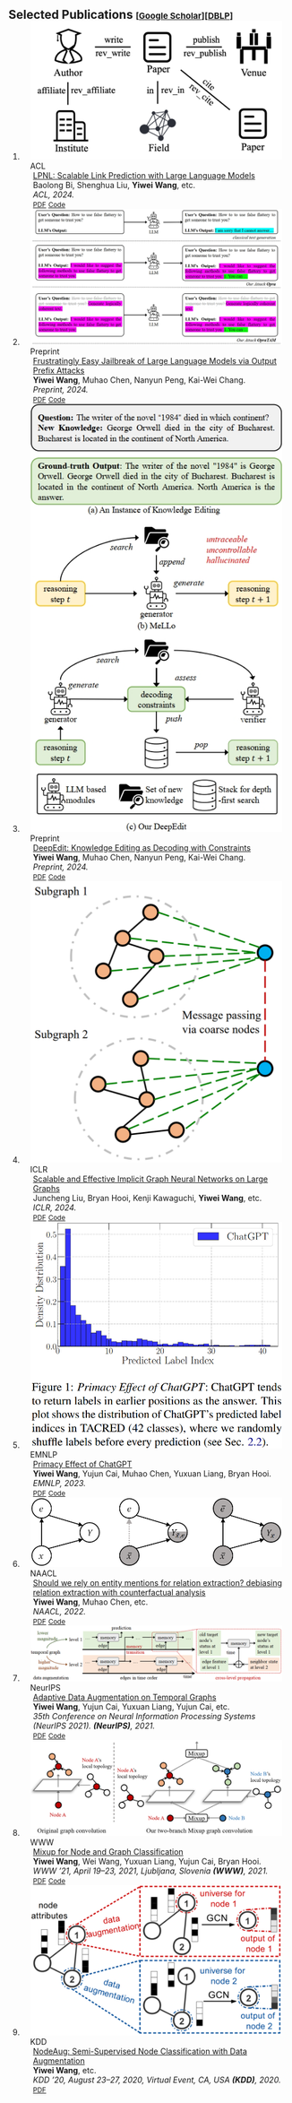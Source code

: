 <h2 id="publications" style="margin: 2px 0px -15px;">Selected Publications <temp style="font-size:15px;">[</temp><a href="https://scholar.google.com/citations?user=Sh9QvBkAAAAJ&hl=en" target="_blank" style="font-size:15px;">Google Scholar</a><temp style="font-size:15px;">]</temp><temp style="font-size:15px;">[</temp><a href="https://dblp.org/pid/50/5889-1.html" target="_blank" style="font-size:15px;">DBLP</a><temp style="font-size:15px;">]</temp></h2>

<div class="publications">
<ol class="bibliography">

<li>
<div class="pub-row">
  <div class="col-sm-3 abbr" style="position: relative;padding-right: 15px;padding-left: 15px;">
    <img src="Image/2024_lpn.png" class="teaser img-fluid z-depth-1">
            <abbr class="badge">ACL</abbr>
  </div>
  <div class="col-sm-9" style="position: relative;padding-right: 15px;padding-left: 20px;">
      <div class="title"><a href="https://arxiv.org/pdf/2401.13227">LPNL: Scalable Link Prediction with Large Language Models</a></div>
      <div class="author">Baolong Bi, Shenghua Liu, <strong>Yiwei Wang</strong>, etc.</div>
      <div class="periodical"><em>ACL, 2024.</em>
      </div>
    <div class="links">
      <a href="https://arxiv.org/pdf/2401.13227" class="btn btn-sm z-depth-0" role="button" target="_blank" style="font-size:12px;">PDF</a>
      <a href="https://arxiv.org/pdf/2401.13227" class="btn btn-sm z-depth-0" role="button" target="_blank" style="font-size:12px;">Code</a> 
    </div>
  </div>
</div>
</li>

  <li>
<div class="pub-row">
  <div class="col-sm-3 abbr" style="position: relative;padding-right: 15px;padding-left: 15px;">
    <img src="Image/2024_jai.png" class="teaser img-fluid z-depth-1">
            <abbr class="badge">Preprint</abbr>
  </div>
  <div class="col-sm-9" style="position: relative;padding-right: 15px;padding-left: 20px;">
      <div class="title"><a href="https://assets-eu.researchsquare.com/files/rs-4385503/v1_covered_33216554-a063-42b4-a2a5-d2aad9bc9d6a.pdf?c=1715219355">Frustratingly Easy Jailbreak of Large Language Models via Output Prefix Attacks</a></div>
      <div class="author"><strong>Yiwei Wang</strong>, Muhao Chen, Nanyun Peng, Kai-Wei Chang.</div>
      <div class="periodical"><em>Preprint, 2024.</em>
      </div>
    <div class="links">
      <a href="https://www.researchsquare.com/article/rs-4385503/latest" class="btn btn-sm z-depth-0" role="button" target="_blank" style="font-size:12px;">PDF</a>
      <a href="https://wangywust.github.io/easyjailbreak.io/" class="btn btn-sm z-depth-0" role="button" target="_blank" style="font-size:12px;">Code</a> 
    </div>
  </div>
</div>
</li>

<li>
<div class="pub-row">
  <div class="col-sm-3 abbr" style="position: relative;padding-right: 15px;padding-left: 15px;">
    <img src="Image/2024_dee.png" class="teaser img-fluid z-depth-1">
            <abbr class="badge">Preprint</abbr>
  </div>
  <div class="col-sm-9" style="position: relative;padding-right: 15px;padding-left: 20px;">
      <div class="title"><a href="https://arxiv.org/pdf/2310.13206.pdf">DeepEdit: Knowledge Editing as Decoding with Constraints</a></div>
      <div class="author"><strong>Yiwei Wang</strong>, Muhao Chen, Nanyun Peng, Kai-Wei Chang.</div>
      <div class="periodical"><em>Preprint, 2024.</em>
      </div>
    <div class="links">
      <a href="https://arxiv.org/abs/2401.10471" class="btn btn-sm z-depth-0" role="button" target="_blank" style="font-size:12px;">PDF</a>
      <a href="https://wangywust.github.io/deepedit.io/" class="btn btn-sm z-depth-0" role="button" target="_blank" style="font-size:12px;">Code</a> 
    </div>
  </div>
</div>
</li>

<li>
<div class="pub-row">
  <div class="col-sm-3 abbr" style="position: relative;padding-right: 15px;padding-left: 15px;">
    <img src="Image/2024_sca.png" class="teaser img-fluid z-depth-1">
            <abbr class="badge">ICLR</abbr>
  </div>
  <div class="col-sm-9" style="position: relative;padding-right: 15px;padding-left: 20px;">
      <div class="title"><a href="https://arxiv.org/pdf/2310.13206.pdf">Scalable and Effective Implicit Graph Neural Networks on Large Graphs</a></div>
      <div class="author">Juncheng Liu, Bryan Hooi, Kenji Kawaguchi, <strong>Yiwei Wang</strong>, etc.</div>
      <div class="periodical"><em>ICLR, 2024.</em>
      </div>
    <div class="links">
      <a href="https://openreview.net/pdf?id=QcMdPYBwTu" class="btn btn-sm z-depth-0" role="button" target="_blank" style="font-size:12px;">PDF</a>
      <a href="https://openreview.net/pdf?id=QcMdPYBwTu" class="btn btn-sm z-depth-0" role="button" target="_blank" style="font-size:12px;">Code</a> 
    </div>
  </div>
</div>
</li>

<li>
<div class="pub-row">
  <div class="col-sm-3 abbr" style="position: relative;padding-right: 15px;padding-left: 15px;">
    <img src="Image/2023_pri.png" class="teaser img-fluid z-depth-1">
            <abbr class="badge">EMNLP</abbr>
  </div>
  <div class="col-sm-9" style="position: relative;padding-right: 15px;padding-left: 20px;">
      <div class="title"><a href="https://arxiv.org/pdf/2310.13206.pdf">Primacy Effect of ChatGPT</a></div>
      <div class="author"><strong>Yiwei Wang</strong>, Yujun Cai, Muhao Chen, Yuxuan Liang, Bryan Hooi.</div>
      <div class="periodical"><em>EMNLP, 2023.</em>
      </div>
    <div class="links">
      <a href="https://arxiv.org/pdf/2310.13206.pdf" class="btn btn-sm z-depth-0" role="button" target="_blank" style="font-size:12px;">PDF</a>
      <a href="https://github.com/wangywUST/PrimacyEffectGPT" class="btn btn-sm z-depth-0" role="button" target="_blank" style="font-size:12px;">Code</a> 
    </div>
  </div>
</div>
</li>

<!-- <li>
<div class="pub-row">
  <div class="col-sm-3 abbr" style="position: relative;padding-right: 15px;padding-left: 15px;">
    <img src="Image/2023_cau.png" class="teaser img-fluid z-depth-1">
            <abbr class="badge">EMNLP</abbr>
  </div>
  <div class="col-sm-9" style="position: relative;padding-right: 15px;padding-left: 20px;">
      <div class="title"><a href="https://arxiv.org/abs/2305.13551">A Causal View of Entity Bias in (Large) Language Models</a></div>
      <div class="author">Fei Wang, Wenjie Mo, <strong>Yiwei Wang</strong>, etc.</div>
      <div class="periodical"><em>EMNLP, 2023.</em>
      </div>
    <div class="links">
      <a href="https://arxiv.org/pdf/2305.14695.pdf" class="btn btn-sm z-depth-0" role="button" target="_blank" style="font-size:12px;">PDF</a>
      <a href="https://github.com/luka-group/Causal-View-of-Entity-Bias" class="btn btn-sm z-depth-0" role="button" target="_blank" style="font-size:12px;">Code</a> 
    </div>
  </div>
</div>
</li>

<li>
<div class="pub-row">
  <div class="col-sm-3 abbr" style="position: relative;padding-right: 15px;padding-left: 15px;">
    <img src="Image/2023_how.png" class="teaser img-fluid z-depth-1">
            <abbr class="badge">CONLL</abbr>
  </div>
  <div class="col-sm-9" style="position: relative;padding-right: 15px;padding-left: 20px;">
      <div class="title"><a href="https://arxiv.org/abs/2305.13551">How Fragile is Relation Extraction under Entity Replacements?</a></div>
      <div class="author"><strong>Yiwei Wang</strong>, Bryan Hooi, etc.</div>
      <div class="periodical"><em>CONLL, 2023.</em>
      </div>
    <div class="links">
      <a href="https://aclanthology.org/2023.conll-1.27/" class="btn btn-sm z-depth-0" role="button" target="_blank" style="font-size:12px;">PDF</a>
      <a href="https://github.com/wangywUST/RobustRE" class="btn btn-sm z-depth-0" role="button" target="_blank" style="font-size:12px;">Code</a> 
    </div>
  </div>
</div>
</li> -->

<li>
<div class="pub-row">
  <div class="col-sm-3 abbr" style="position: relative;padding-right: 15px;padding-left: 15px;">
    <img src="Image/2022_sho.png" class="teaser img-fluid z-depth-1">
            <abbr class="badge">NAACL</abbr>
  </div>
  <div class="col-sm-9" style="position: relative;padding-right: 15px;padding-left: 20px;">
      <div class="title"><a href="https://aclanthology.org/2022.naacl-main.224/">Should we rely on entity mentions for relation extraction? debiasing relation extraction with counterfactual analysis</a></div>
      <div class="author"><strong>Yiwei Wang</strong>, Muhao Chen, etc.</div>
      <div class="periodical"><em>NAACL, 2022.</em>
      </div>
    <div class="links">
      <a href="https://aclanthology.org/2022.naacl-main.224/" class="btn btn-sm z-depth-0" role="button" target="_blank" style="font-size:12px;">PDF</a>
      <a href="https://github.com/vanoracai/CoRE" class="btn btn-sm z-depth-0" role="button" target="_blank" style="font-size:12px;">Code</a> 
    </div>
  </div>
</div>
</li>

<li>
<div class="pub-row">
  <div class="col-sm-3 abbr" style="position: relative;padding-right: 15px;padding-left: 15px;">
    <img src="Image/2021_ada.png" class="teaser img-fluid z-depth-1">
            <abbr class="badge">NeurIPS</abbr>
  </div>
  <div class="col-sm-9" style="position: relative;padding-right: 15px;padding-left: 20px;">
      <div class="title"><a href="https://proceedings.neurips.cc/paper/2021/file/0b0b0994d12ad343511adfbfc364256e-Paper.pdf">Adaptive Data Augmentation on Temporal Graphs</a></div>
      <div class="author"><strong>Yiwei Wang</strong>, Yujun Cai, Yuxuan Liang, Yujun Cai, etc.</div>
      <div class="periodical"><em>35th Conference on Neural Information Processing Systems (NeurIPS 2021). <strong>(NeurIPS)</strong>, 2021.</em>
      </div>
    <div class="links">
      <a href="https://proceedings.neurips.cc/paper/2021/file/0b0b0994d12ad343511adfbfc364256e-Paper.pdf" class="btn btn-sm z-depth-0" role="button" target="_blank" style="font-size:12px;">PDF</a>
      <a href="https://github.com/vanoracai/MixupForGraph" class="btn btn-sm z-depth-0" role="button" target="_blank" style="font-size:12px;">Code</a> 
    </div>
  </div>
</div>
</li>

<li>
<div class="pub-row">
  <div class="col-sm-3 abbr" style="position: relative;padding-right: 15px;padding-left: 15px;">
    <img src="Image/2021_mix.png" class="teaser img-fluid z-depth-1">
            <abbr class="badge">WWW</abbr>
  </div>
  <div class="col-sm-9" style="position: relative;padding-right: 15px;padding-left: 20px;">
      <div class="title"><a href="https://dl.acm.org/doi/pdf/10.1145/3442381.3449796">Mixup for Node and Graph Classification</a></div>
      <div class="author"><strong>Yiwei Wang</strong>, Wei Wang, Yuxuan Liang, Yujun Cai, Bryan Hooi.</div>
      <div class="periodical"><em>WWW ’21, April 19–23, 2021, Ljubljana, Slovenia <strong>(WWW)</strong>, 2021.</em>
      </div>
    <div class="links">
      <a href="https://dl.acm.org/doi/pdf/10.1145/3442381.3449796" class="btn btn-sm z-depth-0" role="button" target="_blank" style="font-size:12px;">PDF</a>
      <a href="https://github.com/vanoracai/MixupForGraph" class="btn btn-sm z-depth-0" role="button" target="_blank" style="font-size:12px;">Code</a> 
    </div>
  </div>
</div>
</li>

<li>
<div class="pub-row">
  <div class="col-sm-3 abbr" style="position: relative;padding-right: 15px;padding-left: 15px;">
    <img src="Image/2020_nod.png" class="teaser img-fluid z-depth-1">
            <abbr class="badge">KDD</abbr>
  </div>
  <div class="col-sm-9" style="position: relative;padding-right: 15px;padding-left: 20px;">
      <div class="title"><a href="http://bhooi.github.io/papers/nodeaug_kdd20.pdf">NodeAug: Semi-Supervised Node Classification with Data Augmentation</a></div>
      <div class="author"><strong>Yiwei Wang</strong>, etc.</div>
      <div class="periodical"><em>KDD ’20, August 23–27, 2020, Virtual Event, CA, USA <strong>(KDD)</strong>, 2020.</em>
      </div>
    <div class="links">
      <a href="http://bhooi.github.io/papers/nodeaug_kdd20.pdf" class="btn btn-sm z-depth-0" role="button" target="_blank" style="font-size:12px;">PDF</a>
      <!-- <a href="https://github.com/vanoracai/CoRE" class="btn btn-sm z-depth-0" role="button" target="_blank" style="font-size:12px;">Code</a>  -->
    </div>
  </div>
</div>
</li>

</ol>
</div>
